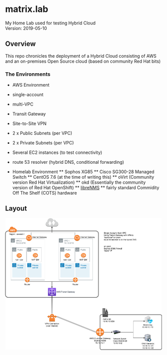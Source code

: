 # matrix.lab
My Home Lab used for testing Hybrid Cloud  
Version: 2019-05-10

## Overview
This repo chronicles the deployment of a Hybrid Cloud consisting of AWS and an on-premises Open Source cloud (based on community Red Hat bits)  
### The Environments
* AWS Environment 
 * single-account 
 * multi-VPC 
 * Transit Gateway
 * Site-to-Site VPN
 * 2 x Public Subnets (per VPC)
 * 2 x Private Subnets (per VPC)
 * Several EC2 instances (to test connectivity)
 * route 53 resolver (hybrid DNS, conditional forwarding)


* Homelab Environment
 ** Sophos XG85
 ** Cisco SG300-28 Managed Switch
 ** CentOS 7.6 (at the time of writing this)
 ** oVirt (Community version Red Hat Virtualization)
 ** okd (Essentially the community version of Red Hat OpenShift)
 ** [libreNMS](https://www.librenms.org/) 
 ** fairly standard Commidity Off The Shelf (COTS) hardware

## Layout
![Hybrid-Single_Account.png](Images/Hybrid-Single_Account.png)

